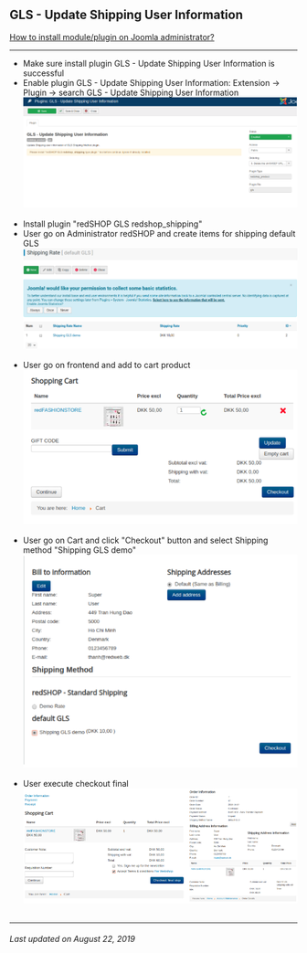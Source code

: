 ## GLS - Update Shipping User Information

[How to install module/plugin on Joomla administrator?](chapters/module-redshop/install-module-plugin.md)

<hr>

<ul>
<li>Make sure install plugin GLS - Update Shipping User Information is successful </li>

<li>Enable plugin GLS - Update Shipping User Information: Extension → Plugin → search GLS - Update Shipping User Information </li>
<img src="./manual/en-US/chapters/plugin-redshop/img/img73.png" class="example"/><br><br>

<li>Install plugin "redSHOP GLS redshop_shipping" </li>

<li>User go on Administrator redSHOP and create items for shipping default GLS </li>
<img src="./manual/en-US/chapters/plugin-redshop/img/img74.png" class="example"/><br><br>

<li>User go on frontend and add to cart product </li>
<img src="./manual/en-US/chapters/plugin-redshop/img/img75.png" class="example"/><br><br>

<li>User go on Cart and click "Checkout" button and select Shipping method "Shipping GLS demo" </li>
<img src="./manual/en-US/chapters/plugin-redshop/img/img76.png" class="example"/><br><br>

<li>User execute checkout final </li>
<img src="./manual/en-US/chapters/plugin-redshop/img/img77.png" class="example"/><br><br>
</ul>

<hr>

<h6>Last updated on August 22, 2019</h6>